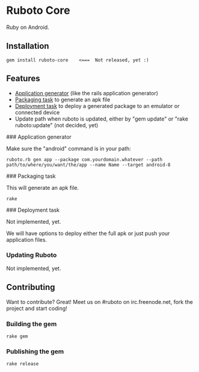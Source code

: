 Ruboto Core
=============

Ruby on Android.

Installation
-------

    gem install ruboto-core    <===  Not released, yet :)

Features
-------

* [Application generator](#application_generator) (like the rails application generator)
* [Packaging task](#packaging_task) to generate an apk file
* [Deployment task](#deployment_task) to deploy a generated package to an emulator or connected device
* Update path when ruboto is updated, either by "gem update" or "rake ruboto:update" (not decided, yet)

<a name="application_generator">
### Application generator
</a>

Make sure the "android" command is in your path:

    ruboto.rb gen app --package com.yourdomain.whatever --path path/to/where/you/want/the/app --name Name --target android-8


<a name="packaging_task">
### Packaging task
</a>

This will generate an apk file.

    rake

<a name="deployment_task">
### Deployment task
</a>

Not implemented, yet.

We will have options to deploy either the full apk or just push your application files.

### Updating Ruboto

Not implemented, yet.


Contributing
------------

Want to contribute? Great! Meet us on #ruboto on irc.freenode.net, fork the project and start coding!

### Building the gem

    rake gem

### Publishing the gem

    rake release

